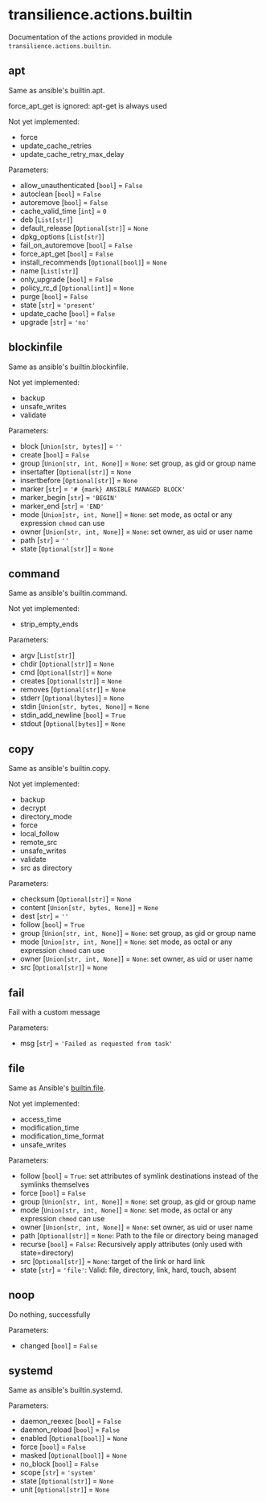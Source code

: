 # transilience.actions.builtin

Documentation of the actions provided in module `transilience.actions.builtin`.


## apt

Same as ansible's builtin.apt.

force_apt_get is ignored: apt-get is always used

Not yet implemented:
 - force
 - update_cache_retries
 - update_cache_retry_max_delay

Parameters:

* allow_unauthenticated [`bool`] = `False`
* autoclean [`bool`] = `False`
* autoremove [`bool`] = `False`
* cache_valid_time [`int`] = `0`
* deb [`List[str]`]
* default_release [`Optional[str]`] = `None`
* dpkg_options [`List[str]`]
* fail_on_autoremove [`bool`] = `False`
* force_apt_get [`bool`] = `False`
* install_recommends [`Optional[bool]`] = `None`
* name [`List[str]`]
* only_upgrade [`bool`] = `False`
* policy_rc_d [`Optional[int]`] = `None`
* purge [`bool`] = `False`
* state [`str`] = `'present'`
* update_cache [`bool`] = `False`
* upgrade [`str`] = `'no'`

## blockinfile

Same as ansible's builtin.blockinfile.

Not yet implemented:
 - backup
 - unsafe_writes
 - validate

Parameters:

* block [`Union[str, bytes]`] = `''`
* create [`bool`] = `False`
* group [`Union[str, int, None]`] = `None`: set group, as gid or group name
* insertafter [`Optional[str]`] = `None`
* insertbefore [`Optional[str]`] = `None`
* marker [`str`] = `'# {mark} ANSIBLE MANAGED BLOCK'`
* marker_begin [`str`] = `'BEGIN'`
* marker_end [`str`] = `'END'`
* mode [`Union[str, int, None]`] = `None`: set mode, as octal or any expression `chmod` can use
* owner [`Union[str, int, None]`] = `None`: set owner, as uid or user name
* path [`str`] = `''`
* state [`Optional[str]`] = `None`

## command

Same as ansible's builtin.command.

Not yet implemented:
 - strip_empty_ends

Parameters:

* argv [`List[str]`]
* chdir [`Optional[str]`] = `None`
* cmd [`Optional[str]`] = `None`
* creates [`Optional[str]`] = `None`
* removes [`Optional[str]`] = `None`
* stderr [`Optional[bytes]`] = `None`
* stdin [`Union[str, bytes, None]`] = `None`
* stdin_add_newline [`bool`] = `True`
* stdout [`Optional[bytes]`] = `None`

## copy

Same as ansible's builtin.copy.

Not yet implemented:
 - backup
 - decrypt
 - directory_mode
 - force
 - local_follow
 - remote_src
 - unsafe_writes
 - validate
 - src as directory

Parameters:

* checksum [`Optional[str]`] = `None`
* content [`Union[str, bytes, None]`] = `None`
* dest [`str`] = `''`
* follow [`bool`] = `True`
* group [`Union[str, int, None]`] = `None`: set group, as gid or group name
* mode [`Union[str, int, None]`] = `None`: set mode, as octal or any expression `chmod` can use
* owner [`Union[str, int, None]`] = `None`: set owner, as uid or user name
* src [`Optional[str]`] = `None`

## fail

Fail with a custom message

Parameters:

* msg [`str`] = `'Failed as requested from task'`

## file

Same as Ansible's
[builtin.file](https://docs.ansible.com/ansible/latest/collections/ansible/builtin/file_module.html).

Not yet implemented:

 * access_time
 * modification_time
 * modification_time_format
 * unsafe_writes

Parameters:

* follow [`bool`] = `True`: set attributes of symlink destinations instead of the symlinks themselves
* force [`bool`] = `False`
* group [`Union[str, int, None]`] = `None`: set group, as gid or group name
* mode [`Union[str, int, None]`] = `None`: set mode, as octal or any expression `chmod` can use
* owner [`Union[str, int, None]`] = `None`: set owner, as uid or user name
* path [`Optional[str]`] = `None`: Path to the file or directory being managed
* recurse [`bool`] = `False`: Recursively apply attributes (only used with state=directory)
* src [`Optional[str]`] = `None`: target of the link or hard link
* state [`str`] = `'file'`: Valid: file, directory, link, hard, touch, absent

## noop

Do nothing, successfully

Parameters:

* changed [`bool`] = `False`

## systemd

Same as ansible's builtin.systemd.

Parameters:

* daemon_reexec [`bool`] = `False`
* daemon_reload [`bool`] = `False`
* enabled [`Optional[bool]`] = `None`
* force [`bool`] = `False`
* masked [`Optional[bool]`] = `None`
* no_block [`bool`] = `False`
* scope [`str`] = `'system'`
* state [`Optional[str]`] = `None`
* unit [`Optional[str]`] = `None`

